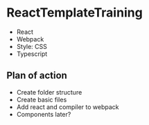 # ReactTemplateTraining

- React
- Webpack
- Style: CSS
- Typescript


## Plan of action
- Create folder structure
- Create basic files
- Add react and compiler to webpack
- Components later?



